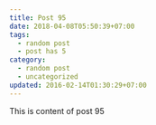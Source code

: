```yaml
---
title: Post 95
date: 2018-04-08T05:50:39+07:00
tags:
  - random post
  - post has 5
category:
  - random post
  - uncategorized
updated: 2016-02-14T01:30:29+07:00
---
```

This is content of post 95